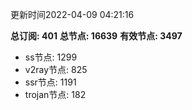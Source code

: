 更新时间2022-04-09 04:21:16

**总订阅: 401**
**总节点: 16639**
**有效节点: 3497**
- ss节点: 1299
- v2ray节点: 825
- ssr节点: 1191
- trojan节点: 182
